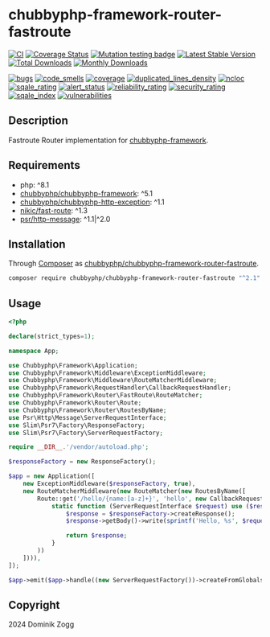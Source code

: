 # chubbyphp-framework-router-fastroute

[![CI](https://github.com/chubbyphp/chubbyphp-framework-router-fastroute/workflows/CI/badge.svg?branch=master)](https://github.com/chubbyphp/chubbyphp-framework-router-fastroute/actions?query=workflow%3ACI)
[![Coverage Status](https://coveralls.io/repos/github/chubbyphp/chubbyphp-framework-router-fastroute/badge.svg?branch=master)](https://coveralls.io/github/chubbyphp/chubbyphp-framework-router-fastroute?branch=master)
[![Mutation testing badge](https://img.shields.io/endpoint?style=flat&url=https%3A%2F%2Fbadge-api.stryker-mutator.io%2Fgithub.com%2Fchubbyphp%2Fchubbyphp-framework-router-fastroute%2Fmaster)](https://dashboard.stryker-mutator.io/reports/github.com/chubbyphp/chubbyphp-framework-router-fastroute/master)
[![Latest Stable Version](https://poser.pugx.org/chubbyphp/chubbyphp-framework-router-fastroute/v/stable.png)](https://packagist.org/packages/chubbyphp/chubbyphp-framework-router-fastroute)
[![Total Downloads](https://poser.pugx.org/chubbyphp/chubbyphp-framework-router-fastroute/downloads.png)](https://packagist.org/packages/chubbyphp/chubbyphp-framework-router-fastroute)
[![Monthly Downloads](https://poser.pugx.org/chubbyphp/chubbyphp-framework-router-fastroute/d/monthly)](https://packagist.org/packages/chubbyphp/chubbyphp-framework-router-fastroute)

[![bugs](https://sonarcloud.io/api/project_badges/measure?project=chubbyphp_chubbyphp-framework-router-fastroute&metric=bugs)](https://sonarcloud.io/dashboard?id=chubbyphp_chubbyphp-framework-router-fastroute)
[![code_smells](https://sonarcloud.io/api/project_badges/measure?project=chubbyphp_chubbyphp-framework-router-fastroute&metric=code_smells)](https://sonarcloud.io/dashboard?id=chubbyphp_chubbyphp-framework-router-fastroute)
[![coverage](https://sonarcloud.io/api/project_badges/measure?project=chubbyphp_chubbyphp-framework-router-fastroute&metric=coverage)](https://sonarcloud.io/dashboard?id=chubbyphp_chubbyphp-framework-router-fastroute)
[![duplicated_lines_density](https://sonarcloud.io/api/project_badges/measure?project=chubbyphp_chubbyphp-framework-router-fastroute&metric=duplicated_lines_density)](https://sonarcloud.io/dashboard?id=chubbyphp_chubbyphp-framework-router-fastroute)
[![ncloc](https://sonarcloud.io/api/project_badges/measure?project=chubbyphp_chubbyphp-framework-router-fastroute&metric=ncloc)](https://sonarcloud.io/dashboard?id=chubbyphp_chubbyphp-framework-router-fastroute)
[![sqale_rating](https://sonarcloud.io/api/project_badges/measure?project=chubbyphp_chubbyphp-framework-router-fastroute&metric=sqale_rating)](https://sonarcloud.io/dashboard?id=chubbyphp_chubbyphp-framework-router-fastroute)
[![alert_status](https://sonarcloud.io/api/project_badges/measure?project=chubbyphp_chubbyphp-framework-router-fastroute&metric=alert_status)](https://sonarcloud.io/dashboard?id=chubbyphp_chubbyphp-framework-router-fastroute)
[![reliability_rating](https://sonarcloud.io/api/project_badges/measure?project=chubbyphp_chubbyphp-framework-router-fastroute&metric=reliability_rating)](https://sonarcloud.io/dashboard?id=chubbyphp_chubbyphp-framework-router-fastroute)
[![security_rating](https://sonarcloud.io/api/project_badges/measure?project=chubbyphp_chubbyphp-framework-router-fastroute&metric=security_rating)](https://sonarcloud.io/dashboard?id=chubbyphp_chubbyphp-framework-router-fastroute)
[![sqale_index](https://sonarcloud.io/api/project_badges/measure?project=chubbyphp_chubbyphp-framework-router-fastroute&metric=sqale_index)](https://sonarcloud.io/dashboard?id=chubbyphp_chubbyphp-framework-router-fastroute)
[![vulnerabilities](https://sonarcloud.io/api/project_badges/measure?project=chubbyphp_chubbyphp-framework-router-fastroute&metric=vulnerabilities)](https://sonarcloud.io/dashboard?id=chubbyphp_chubbyphp-framework-router-fastroute)

## Description

Fastroute Router implementation for [chubbyphp-framework][1].

## Requirements

 * php: ^8.1
 * [chubbyphp/chubbyphp-framework][1]: ^5.1
 * [chubbyphp/chubbyphp-http-exception][2]: ^1.1
 * [nikic/fast-route][3]: ^1.3
 * [psr/http-message][4]: ^1.1|^2.0

## Installation

Through [Composer](http://getcomposer.org) as [chubbyphp/chubbyphp-framework-router-fastroute][10].

```bash
composer require chubbyphp/chubbyphp-framework-router-fastroute "^2.1"
```

## Usage

```php
<?php

declare(strict_types=1);

namespace App;

use Chubbyphp\Framework\Application;
use Chubbyphp\Framework\Middleware\ExceptionMiddleware;
use Chubbyphp\Framework\Middleware\RouteMatcherMiddleware;
use Chubbyphp\Framework\RequestHandler\CallbackRequestHandler;
use Chubbyphp\Framework\Router\FastRoute\RouteMatcher;
use Chubbyphp\Framework\Router\Route;
use Chubbyphp\Framework\Router\RoutesByName;
use Psr\Http\Message\ServerRequestInterface;
use Slim\Psr7\Factory\ResponseFactory;
use Slim\Psr7\Factory\ServerRequestFactory;

require __DIR__.'/vendor/autoload.php';

$responseFactory = new ResponseFactory();

$app = new Application([
    new ExceptionMiddleware($responseFactory, true),
    new RouteMatcherMiddleware(new RouteMatcher(new RoutesByName([
        Route::get('/hello/{name:[a-z]+}', 'hello', new CallbackRequestHandler(
            static function (ServerRequestInterface $request) use ($responseFactory) {
                $response = $responseFactory->createResponse();
                $response->getBody()->write(sprintf('Hello, %s', $request->getAttribute('name')));

                return $response;
            }
        ))
    ]))),
]);

$app->emit($app->handle((new ServerRequestFactory())->createFromGlobals()));
```

## Copyright

2024 Dominik Zogg

[1]: https://packagist.org/packages/chubbyphp/chubbyphp-framework
[2]: https://packagist.org/packages/chubbyphp/chubbyphp-http-exception
[3]: https://packagist.org/packages/nikic/fast-route
[4]: https://packagist.org/packages/psr/http-message
[10]: https://packagist.org/packages/chubbyphp/chubbyphp-framework-router-fastroute
